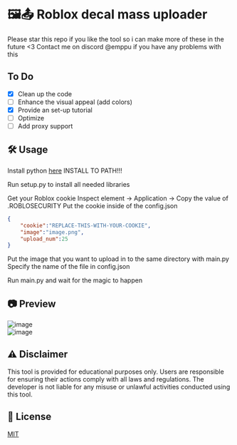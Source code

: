 # 🖼️📤 Roblox decal mass uploader
Please star this repo if you like the tool so i can make more of these in the future <3
Contact me on discord @emppu if you have any problems with this

## To Do
- [x] Clean up the code
- [ ] Enhance the visual appeal (add colors)
- [x] Provide an set-up tutorial
- [ ] Optimize
- [ ] Add proxy support

## 🛠️ Usage
Install python [here](https://www.python.org/downloads/)
INSTALL TO PATH!!!

Run setup.py to install all needed libraries

Get your Roblox cookie
Inspect element -> Application -> Copy the value of .ROBLOSECURITY
Put the cookie inside of the config.json
```json
{
    "cookie":"REPLACE-THIS-WITH-YOUR-COOKIE",
    "image":"image.png",
    "upload_num":25
}
```

Put the image that you want to upload in to the same directory with main.py
Specify the name of the file in config.json

Run main.py and wait for the magic to happen

## 📷 Preview
![image](https://github.com/emppu-dev/roblox-decal-mass-uploader/assets/83163481/7264cb3b-4299-43eb-b947-a60a2590e663)<br>![image](https://github.com/emppu-dev/roblox-decal-mass-uploader/assets/83163481/80692b25-f05b-44f0-a329-2c268b033f22)



## ⚠️ Disclaimer
This tool is provided for educational purposes only. Users are responsible for ensuring their actions comply with all laws and regulations. The developer is not liable for any misuse or unlawful activities conducted using this tool.

## 📄 License
[MIT](https://choosealicense.com/licenses/mit/)
